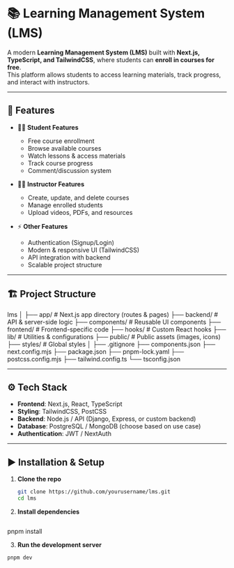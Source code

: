# 📚 Learning Management System (LMS)

A modern **Learning Management System (LMS)** built with **Next.js, TypeScript, and TailwindCSS**, where students can **enroll in courses for free**.  
This platform allows students to access learning materials, track progress, and interact with instructors.  

---

## 🚀 Features

- 👨‍🎓 **Student Features**
  - Free course enrollment
  - Browse available courses
  - Watch lessons & access materials
  - Track course progress
  - Comment/discussion system  

- 👨‍🏫 **Instructor Features**
  - Create, update, and delete courses
  - Manage enrolled students
  - Upload videos, PDFs, and resources  

- ⚡ **Other Features**
  - Authentication (Signup/Login)
  - Modern & responsive UI (TailwindCSS)
  - API integration with backend
  - Scalable project structure

---

## 🏗️ Project Structure
lms
│
├── app/ # Next.js app directory (routes & pages)
├── backend/ # API & server-side logic
├── components/ # Reusable UI components
├── frontend/ # Frontend-specific code
├── hooks/ # Custom React hooks
├── lib/ # Utilities & configurations
├── public/ # Public assets (images, icons)
├── styles/ # Global styles
│
├── .gitignore
├── components.json
├── next.config.mjs
├── package.json
├── pnpm-lock.yaml
├── postcss.config.mjs
├── tailwind.config.ts
└── tsconfig.json




---

## ⚙️ Tech Stack

- **Frontend**: Next.js, React, TypeScript  
- **Styling**: TailwindCSS, PostCSS  
- **Backend**: Node.js / API (Django, Express, or custom backend)  
- **Database**: PostgreSQL / MongoDB (choose based on use case)  
- **Authentication**: JWT / NextAuth  

---

## ▶️ Installation & Setup

1. **Clone the repo**
   ```bash
   git clone https://github.com/yourusername/lms.git
   cd lms


2. **Install dependencies**
   ```bash
  pnpm install

3. **Run the development server**
  ```bash
  pnpm dev
